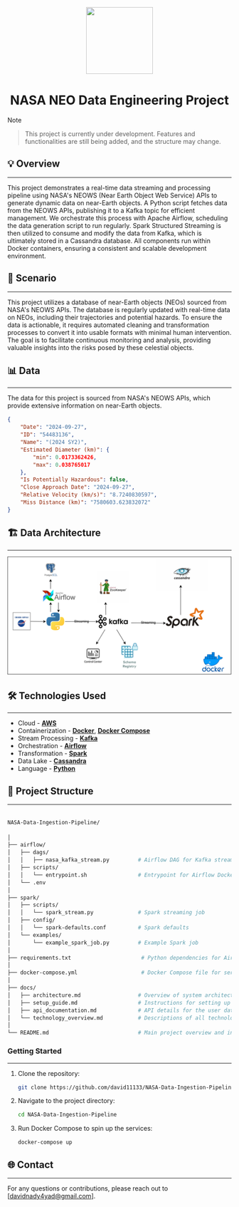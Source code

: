 <p align="center">

<img height="150" width="150" src="https://cdn.icon-icons.com/icons2/2699/PNG/512/nasa_logo_icon_170926.png"/>

</p>

<h1 align="center">NASA NEO Data Engineering Project</h1>


> [!NOTE]

> This project is currently under development. Features and functionalities are still being added, and the structure may change.

## 💡 Overview
---
This project demonstrates a real-time data streaming and processing pipeline using NASA's NEOWS (Near Earth Object Web Service) APIs to generate dynamic data on near-Earth objects. A Python script fetches data from the NEOWS APIs, publishing it to a Kafka topic for efficient management. We orchestrate this process with Apache Airflow, scheduling the data generation script to run regularly. Spark Structured Streaming is then utilized to consume and modify the data from Kafka, which is ultimately stored in a Cassandra database. All components run within Docker containers, ensuring a consistent and scalable development environment.

## 📜 Scenario
---
This project utilizes a database of near-Earth objects (NEOs) sourced from NASA's NEOWS APIs. The database is regularly updated with real-time data on NEOs, including their trajectories and potential hazards. To ensure the data is actionable, it requires automated cleaning and transformation processes to convert it into usable formats with minimal human intervention. The goal is to facilitate continuous monitoring and analysis, providing valuable insights into the risks posed by these celestial objects.

## 📊 Data
---
The data for this project is sourced from NASA's NEOWS APIs, which provide extensive information on near-Earth objects.

```json
{
    "Date": "2024-09-27",
    "ID": "54483136",
    "Name": "(2024 SY2)",
    "Estimated Diameter (km)": {
        "min": 0.0173362426,
        "max": 0.038765017
    },
    "Is Potentially Hazardous": false,
    "Close Approach Date": "2024-09-27",
    "Relative Velocity (km/s)": "8.7240830597",
    "Miss Distance (km)": "7580603.623832072"
}
```
  

## 🏗️ Data Architecture
---
![System Architecture](https://github.com/david11133/NASA-Data-Ingestion-Pipeline/raw/main/docs/data%20architecture.drawio.svg)

## 🛠 Technologies Used
---
- Cloud - [**AWS**](https://aws.amazon.com/)
- Containerization - [**Docker**](https://www.docker.com), [**Docker Compose**](https://docs.docker.com/compose/)
- Stream Processing - [**Kafka**](https://kafka.apache.org)
- Orchestration - [**Airflow**](https://airflow.apache.org)
- Transformation - [**Spark**](https://spark.apache.org)
- Data Lake - [**Cassandra**](https://cassandra.apache.org/_/index.html)
- Language - [**Python**](https://www.python.org)

## 🔧 Project Structure
---

```graphql

NASA-Data-Ingestion-Pipeline/

│
├── airflow/
│   ├── dags/
│   │   ├── nasa_kafka_stream.py         # Airflow DAG for Kafka streaming
│   ├── scripts/
│   │   └── entrypoint.sh                # Entrypoint for Airflow Docker container
│   └── .env
│
├── spark/
│   ├── scripts/
│   │   └── spark_stream.py              # Spark streaming job
│   ├── config/
│   │   └── spark-defaults.conf          # Spark defaults
│   └── examples/
│       └── example_spark_job.py         # Example Spark job
│
├── requirements.txt                      # Python dependencies for Airflow
│
├── docker-compose.yml                    # Docker Compose file for services
│
├── docs/
│   ├── architecture.md                  # Overview of system architecture
│   ├── setup_guide.md                   # Instructions for setting up the project
│   ├── api_documentation.md             # API details for the user data endpoint
│   └── technology_overview.md           # Descriptions of all technologies used
│
└── README.md                            # Main project overview and instructions
```

###  Getting Started
---
1. Clone the repository:
    ```bash
    git clone https://github.com/david11133/NASA-Data-Ingestion-Pipeline
    ```

2. Navigate to the project directory:
    ```bash
    cd NASA-Data-Ingestion-Pipeline
    ```

3. Run Docker Compose to spin up the services:
    ```bash
    docker-compose up
    ```

## 🌐 Contact
---
For any questions or contributions, please reach out to [davidnady4yad@gmail.com].